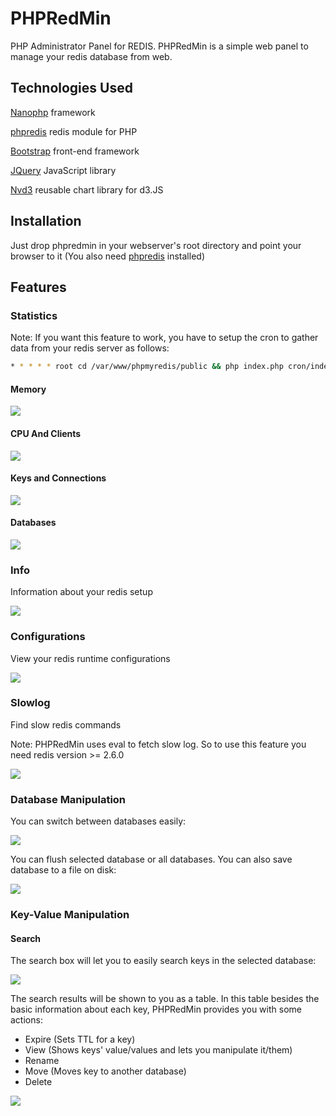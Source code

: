 PHPRedMin
=========

PHP Administrator Panel for REDIS. PHPRedMin is a simple web panel to manage your redis database from web.

## Technologies Used

[Nanophp](https://github.com/sasanrose/NanoPHP) framework

[phpredis](https://github.com/nicolasff/phpredis) redis module for PHP

[Bootstrap](http://twitter.github.com/bootstrap) front-end framework

[JQuery](http://jquery.com/) JavaScript library

[Nvd3](https://github.com/novus/nvd3) reusable chart library for d3.JS

## Installation

Just drop phpredmin in your webserver's root directory and point your browser to it (You also need [phpredis](https://github.com/nicolasff/phpredis) installed)

## Features

### Statistics

Note: If you want this feature to work, you have to setup the cron to gather data from your redis server as follows:

```bash
* * * * * root cd /var/www/phpmyredis/public && php index.php cron/index
```

#### Memory

![](http://dl.dropbox.com/u/5413590/memoryphpredmin.jpg)

#### CPU And Clients

![](http://dl.dropbox.com/u/5413590/cpuphpredmin.jpg)

#### Keys and Connections

![](http://dl.dropbox.com/u/5413590/keyspacephpredmin.jpg)

#### Databases

![](http://dl.dropbox.com/u/5413590/dbkeysphpredmin.jpg)

### Info

Information about your redis setup

![](http://dl.dropbox.com/u/5413590/infophpredmin.jpg)

### Configurations

View your redis runtime configurations

![](http://dl.dropbox.com/u/5413590/configphpredmin.jpg)

### Slowlog

Find slow redis commands

Note: PHPRedMin uses eval to fetch slow log. So to use this feature you need redis version >= 2.6.0

![](http://dl.dropbox.com/u/5413590/slowlogphpredmin.jpg)

### Database Manipulation

You can switch between databases easily:

![](http://dl.dropbox.com/u/5413590/dbselectphpredmin.jpg)

You can flush selected database or all databases. You can also save database to a file on disk:

![](http://dl.dropbox.com/u/5413590/actionsphpredmin.jpg)

### Key-Value Manipulation

#### Search

The search box will let you to easily search keys in the selected database:

![](http://dl.dropbox.com/u/5413590/searchphpredmin.jpg)

The search results will be shown to you as a table. In this table besides the basic information about each key, PHPRedMin provides you with some actions:

* Expire (Sets TTL for a key)
* View (Shows keys' value/values and lets you manipulate it/them)
* Rename
* Move (Moves key to another database)
* Delete

![](http://dl.dropbox.com/u/5413590/resultsphpredmin.jpg)
